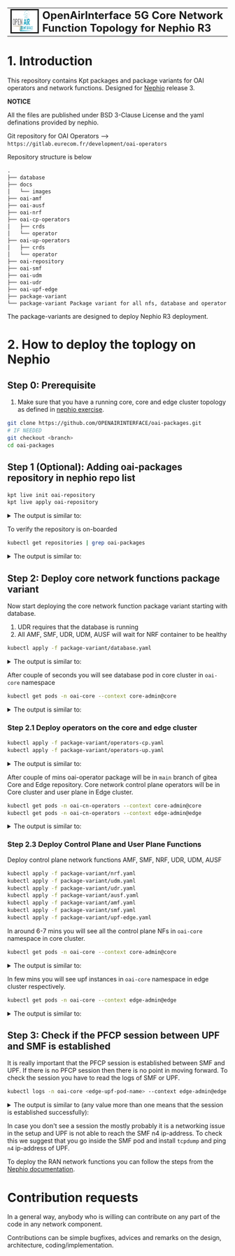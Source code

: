<table style="border-collapse: collapse; border: none;">
  <tr style="border-collapse: collapse; border: none;">
    <td style="border-collapse: collapse; border: none;">
      <a href="http://www.openairinterface.org/">
         <img src="./docs/images/oai_final_logo.png" alt="" border=3 height=50 width=150>
         </img>
      </a>
    </td>
    <td style="border-collapse: collapse; border: none; vertical-align: center;">
      <b><font size = "5">OpenAirInterface 5G Core Network Function Topology for Nephio R3</font></b>
    </td>
  </tr>
</table>

# 1. Introduction

This repository contains Kpt packages and package variants for OAI operators and network functions. Designed for [Nephio](https://nephio.org/) release 3. 

**NOTICE**

All the files are published under BSD 3-Clause License and the yaml definations provided by nephio.

Git repository for OAI Operators --> `https://gitlab.eurecom.fr/development/oai-operators` 

Repository structure is below

```
.
├── database
├── docs
│   └── images
├── oai-amf
├── oai-ausf
├── oai-nrf
├── oai-cp-operators
│   ├── crds
│   └── operator
├── oai-up-operators
│   ├── crds
│   └── operator
├── oai-repository
├── oai-smf
├── oai-udm
├── oai-udr
├── oai-upf-edge
├── package-variant
└── package-variant	Package variant for all nfs, database and operator
```

The package-variants are designed to deploy Nephio R3 deployment. 

# 2. How to deploy the toplogy on Nephio

## Step 0: Prerequisite

1. Make sure that you have a running core, core and edge cluster topology as defined in [nephio exercise](https://github.com/nephio-project/docs/tree/main/content/en/docs/guides/install-guides). 

```bash
git clone https://github.com/OPENAIRINTERFACE/oai-packages.git
# IF NEEDED
git checkout <branch>
cd oai-packages
```

## Step 1 (Optional): Adding oai-packages repository in nephio repo list


```bash
kpt live init oai-repository
kpt live apply oai-repository
```

<details>
<summary>The output is similar to:</summary>

```console
installing inventory ResourceGroup CRD.
inventory update started
inventory update finished
apply phase started
repository.config.porch.kpt.dev/oai-packages apply successful
apply phase finished
reconcile phase started
repository.config.porch.kpt.dev/oai-packages reconcile pending
repository.config.porch.kpt.dev/oai-packages reconcile successful
reconcile phase finished
inventory update started
inventory update finished
apply result: 1 attempted, 1 successful, 0 skipped, 0 failed
reconcile result: 1 attempted, 1 successful, 0 skipped, 0 failed, 0 timed out
```
</details>

To verify the repository is on-boarded

```bash
kubectl get repositories | grep oai-packages
```

<details>
<summary>The output is similar to:</summary>

```console
NAME                      TYPE   CONTENT   DEPLOYMENT   READY   ADDRESS
oai-core-packages         git    Package   false        True    https://github.com/OPENAIRINTERFACE/oai-packages
```
</details>


## Step 2: Deploy core network functions package variant

Now start deploying the core network function package variant starting with database. 

1. UDR requires that the database is running 
2. All AMF, SMF, UDR, UDM, AUSF will wait for NRF container to be healthy

```bash
kubectl apply -f package-variant/database.yaml
```
<details>
<summary>The output is similar to:</summary>

```console
packagevariantset.config.porch.kpt.dev/core-oai-database created
```
</details>

After couple of seconds you will see database pod in core cluster in `oai-core` namespace

```bash
kubectl get pods -n oai-core --context core-admin@core
```
<details>
<summary>The output is similar to:</summary>

```console
NAME                     READY   STATUS    RESTARTS   AGE
mysql-5c6cb749bc-nsdsp   1/1     Running   0          47s
```
</details>

### Step 2.1 Deploy operators on the core and edge cluster

```bash
kubectl apply -f package-variant/operators-cp.yaml
kubectl apply -f package-variant/operators-up.yaml
```
<details>
<summary>The output is similar to:</summary>

```console
packagevariant.config.porch.kpt.dev/oai-cp-operators created
packagevariant.config.porch.kpt.dev/oai-up-operators created
```
</details>

After couple of mins oai-operator package will be in `main` branch of gitea Core and Edge repository. Core network control plane operators will be in Core cluster and user plane in Edge cluster.

```bash
kubectl get pods -n oai-cn-operators --context core-admin@core
kubectl get pods -n oai-cn-operators --context edge-admin@edge
```
<details>
<summary>The output is similar to:</summary>

```console
## control plane
NAME                                   READY   STATUS    RESTARTS   AGE
oai-amf-controller-55dfbf8c4-9qdl4     1/1     Running   0          2m24s
oai-ausf-controller-769d64999f-28ntm   1/1     Running   0          2m24s
oai-nrf-controller-67f556bf75-8svd5    1/1     Running   0          2m24s
oai-smf-controller-5b6db9f5cb-klfsw    1/1     Running   0          2m24s
oai-udm-controller-867847d4cb-qdrzl    1/1     Running   0          2m24s
oai-udr-controller-764f4bfdb9-zw622    1/1     Running   0          2m24s
## user plane
NAME                                  READY   STATUS    RESTARTS   AGE
oai-upf-controller-75cbc869cb-zchjl   1/1     Running   0          11s
```
</details>


### Step 2.3 Deploy Control Plane and User Plane Functions

Deploy control plane network functions AMF, SMF, NRF, UDR, UDM, AUSF

```bash
kubectl apply -f package-variant/nrf.yaml
kubectl apply -f package-variant/udm.yaml
kubectl apply -f package-variant/udr.yaml
kubectl apply -f package-variant/ausf.yaml
kubectl apply -f package-variant/amf.yaml
kubectl apply -f package-variant/smf.yaml
kubectl apply -f package-variant/upf-edge.yaml
```

In around 6-7 mins you will see all the control plane NFs in `oai-core` namespace in core cluster.

```bash
kubectl get pods -n oai-core --context core-admin@core
```
<details>
<summary>The output is similar to:</summary>

```console
NAME                             READY   STATUS    RESTARTS      AGE
amf-core-5667d55644-nkthg    1/1     Running   0             85s
ausf-core-77867547bb-vl92j   1/1     Running   0             85s
mysql-5c6cb749bc-hn26d       1/1     Running   0             15m
nrf-core-7c79d988f5-lszwk    1/1     Running   0             85s
smf-core-5966dfd454-fc484    1/1     Running   0             82s
udm-core-56f78c9c7c-44556    1/1     Running   0             85s
udr-core-6f685c97db-2vrb7    1/1     Running   0             85s
```
</details>

In few mins you will see upf instances in `oai-core` namespace in edge cluster respectively. 

```bash
kubectl get pods -n oai-core --context edge-admin@edge
```

<details>
<summary>The output is similar to:</summary>

```console
NAME                          READY   STATUS    RESTARTS   AGE
upf-edge-696976df64-gwn42   1/1     Running   0          42m
```
</details>

## Step 3: Check if the PFCP session between UPF and SMF is established

It is really important that the PFCP session is established between SMF and UPF. If there is no PFCP session then there is no point in moving forward. To check the session you have to read the logs of SMF or UPF. 

```bash
kubectl logs -n oai-core <edge-upf-pod-name> --context edge-admin@edge | grep 'Received SX HEARTBEAT REQUEST' | wc -l
```

<details>
<summary>The output is similar to (any value more than one means that the session is established successfully):</summary>

```console
26
```
</details>

In case you don't see a session the mostly probably it is a networking issue in the setup and UPF is not able to reach the SMF n4 ip-address. To check this we suggest that you go inside the SMF pod and install `tcpdump` and ping `n4` ip-address of UPF. 

To deploy the RAN network functions you can follow the steps from the [Nephio documentation](https://github.com/nephio-project/docs/blob/main/content/en/docs/guides/user-guides/exercise-2-oai.md). 

# Contribution requests

In a general way, anybody who is willing can contribute on any part of the code in any network component.

Contributions can be simple bugfixes, advices and remarks on the design, architecture, coding/implementation.
